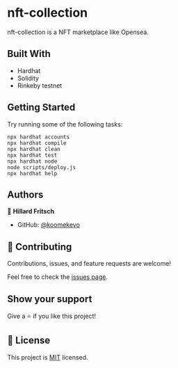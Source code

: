 # nft-collection

nft-collection is a NFT marketplace like Opensea.
## Built With

- Hardhat
- Solidity
- Rinkeby testnet
## Getting Started

Try running some of the following tasks:

```shell
npx hardhat accounts
npx hardhat compile
npx hardhat clean
npx hardhat test
npx hardhat node
node scripts/deploy.js
npx hardhat help
```
## Authors

👤 **Hillard Fritsch**

- GitHub: [@koomekevo](https://github.com/smart-dev419)

## 🤝 Contributing

Contributions, issues, and feature requests are welcome!

Feel free to check the [issues page](../../issues/).
## Show your support

Give a ⭐️ if you like this project!
## 📝 License

This project is [MIT](./MIT.md) licensed.